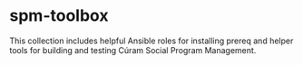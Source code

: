 # spm-toolbox

This collection includes helpful Ansible roles for installing prereq and helper tools for building and testing Cúram Social Program Management.
